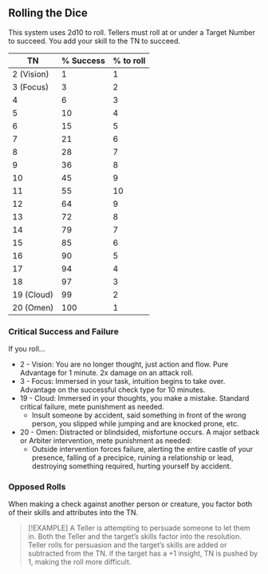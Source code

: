 ## Rolling the Dice

This system uses 2d10 to roll. Tellers must roll at or under a Target Number to succeed. You add your skill to the TN to succeed.

| TN         | % Success | % to roll |
| ---------- | --------- | --------- |
| 2 (Vision) | 1         | 1         |
| 3 (Focus)  | 3         | 2         |
| 4          | 6         | 3         |
| 5          | 10        | 4         |
| 6          | 15        | 5         |
| 7          | 21        | 6         |
| 8          | 28        | 7         |
| 9          | 36        | 8         |
| 10         | 45        | 9         |
| 11         | 55        | 10        |
| 12         | 64        | 9         |
| 13         | 72        | 8         |
| 14         | 79        | 7         |
| 15         | 85        | 6         |
| 16         | 90        | 5         |
| 17         | 94        | 4         |
| 18         | 97        | 3         |
| 19 (Cloud) | 99        | 2         |
| 20 (Omen)  | 100       | 1         |

### Critical Success and Failure

If you roll…
- 2 - Vision: You are no longer thought, just action and flow. Pure Advantage for 1 minute. 2x damage on an attack roll.
- 3 - Focus: Immersed in your task, intuition begins to take over. Advantage on the successful check type for 10 minutes. 
- 19 - Cloud: Immersed in your thoughts, you make a mistake. Standard critical failure, mete punishment as needed. 
	- Insult someone by accident, said something in front of the wrong person, you slipped while jumping and are knocked prone, etc.
- 20 - Omen: Distracted or blindsided, misfortune occurs. A major setback or Arbiter intervention, mete punishment as needed:
	- Outside intervention forces failure, alerting the entire castle of your presence, falling of a precipice, ruining a relationship or lead, destroying something required, hurting yourself by accident.

### Opposed Rolls 

When making a check against another person or creature, you factor both of their skills and attributes into the TN.

> [!EXAMPLE]
> A Teller is attempting to persuade someone to let them in. Both the Teller and the target’s skills factor into the resolution. Teller rolls for persuasion and the target’s skills are added or subtracted from the TN. if the target has a +1 insight, TN is pushed by 1, making the roll more difficult.